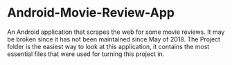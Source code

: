# Android-Movie-Review-App
An Android application that scrapes the web for some movie reviews. It may be broken since it has not been maintained since May of 2018.
The Project folder is the easiest way to look at this application, it contains the most essential files that were used for turning this project in. 
